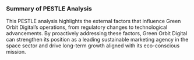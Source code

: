 <!-- Unsupported block type: child_database -->



### Summary of PESTLE Analysis

This PESTLE analysis highlights the external factors that influence Green Orbit Digital’s operations, from regulatory changes to technological advancements. By proactively addressing these factors, Green Orbit Digital can strengthen its position as a leading sustainable marketing agency in the space sector and drive long-term growth aligned with its eco-conscious mission.
